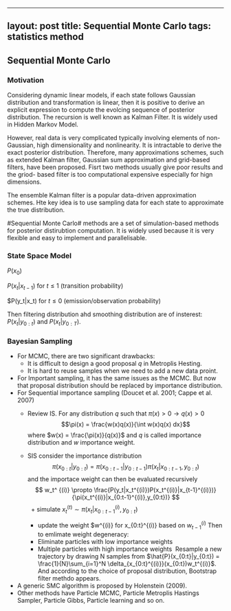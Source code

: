 
---
layout: post
title: Sequential Monte Carlo
tags: statistics method
---


## Sequential Monte Carlo

### Motivation
Considering dynamic linear models, if each state follows Gaussian distribution and transformation is linear, then it is positive to derive an explicit expression to compute the evolcing sequence of posterior distribution. The recursion is well known as Kalman Filter. It is widely used in Hidden Markov Model.  

However, real data is very complicated typically involving elements of non-Gaussian, high dimensionality and nonlinearity. It is intractable to derive the exact posterior distribution. Therefore, many approximations schemes, such as extended Kalman filter, Gaussian sum approximation and grid-based filters, have been proposed. Fisrt two methods usually give poor results and the griod- based filter is too computational expensive especially for hign dimensions.

The ensemble Kalman filter is a popular data-driven approximation schemes. Hte key idea is to use sampling data for each state to approximate the true distribution.

#Sequential Monte Carlo# methods are a set of simulation-based methods for posterior distirubtion computation. It is widely used because it is very flexible and easy to implement and parallelisable.

### State Space Model
$P(x_0)$

$P(x_t|x_{t-1})$ for $t \leq 1$ (transition probability)

$P(y_t|x_t) for $t \leq 0$ (emission/observation probability)

Then filtering distribution ahd smoothing distribution are of insterest: $P(x_t|y_{0:t})$ and $P(x_t|y_{0:T})$.

### Bayesian Sampling
* For MCMC, there are two significant drawbacks: 
  - It is difficult to design a good proposal $q$ in Metroplis Hesting.
  - It is hard to reuse samples when we need to add a new data proint.
* For Important sampling, it has the same issues as the MCMC. But now that proposal distribution should be replaced by importance distribution.
* For Sequential importance sampling (Doucet et al. 2001; Cappe et al. 2007)
  - Review IS. For any distribution $q$ such that $\pi(x)>0 \rightarrow q(x)>0$ 
  $$\pi(x) = \frac{w(x)q(x)}{\int w(x)q(x) dx}$$
  where $w(x) = \frac{\pi(x)}{q(x)}$ and $q$ is called importance distribution and $w$ importance weight.
  
  - SIS consider the importance distribution 
  $$ \pi(x_{0:t}|y_{0:t}) = \pi(x_{0:t-1}|y_{0:t-1}) \pi(x_t|x_{0:t-1}, y_{0:t}) $$
  and the importace weight can then be evaluated recursively
  $$ w_t^ {(i)} \propto \frac{P(y_t|x_t^{(i)})P(x_t^{(i)}|x_{t-1}^{(i)})}{\pi(x_t^{(i)}|x_{0:t-1}^{(i)},y_{0:t})} $$
    + simulate $x_t^{(t)} \sim \pi(x_t|x_{0:t-1}^{(i)}, y_{0:t})$
    + update the weight $w^{(i)} for x_{0:t}^{(i)} based on $w_{t-1}^{(i)}$
  Then to emlimate weight degeneracy:
    + Eliminate particles with low importance weights
    + Multiple particles with high importance weights
  Resample a new trajectory by drawing N samples from $\hat{P}(x_{0:t}|y_{0:t}) = \frac{1}{N}\sum_{i=1}^N \delta_{x_{0:t}^{(i)}}(x_{0:t})w_t^{(i)}$. And according to the choice of proposal distribution, Bootstrap filter methdo appears.
* A generic SMC algorithm is proposed by Holenstein (2009).
* Other methods have Particle MCMC, Particle Metroplis Hastings Sampler, Particle Gibbs, Particle learning and so on.
  

